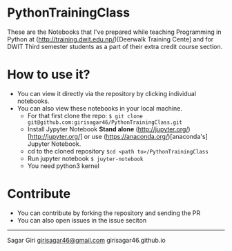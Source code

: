 # PythonTrainingClass

These are the Notebooks that I've prepared while teaching Programming in Python at (http://training.dwit.edu.np/)[Deerwalk Training Cente] and for DWIT Third semester students as a part of their extra credit course section.

# How to use it?
- You can view it directly via the repository by clicking individual notebooks.
- You can also view these notebooks in your local machine.
	- For that first clone the repo: `$ git clone git@github.com:girisagar46/PythonTrainingClass.git`
	- Install Jypyter Notebook **Stand alone** (http://jupyter.org/)[http://jupyter.org/] or use (https://anaconda.org/)[anaconda's] Jupyter Notebook.
	- cd to the cloned repository `$cd <path to>/PythonTrainingClass`
	- Run jupyter notebook `$ juyter-notebook`
	- You need python3 kernel

# Contribute
- You can contribute by forking the repository and sending the PR
- You can also open issues in the issue seciton

---
Sagar Giri
girisagar46@gmail.com
girisagar46.github.io
